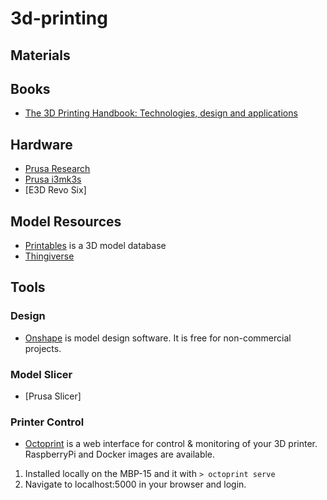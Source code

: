 # 3d-printing

## Materials

## Books
- [The 3D Printing Handbook: Technologies, design and applications](https://www.hubs.com/3d-printing-handbook/)

## Hardware
- [Prusa Research](https://www.prusa3d.com)
- [Prusa i3mk3s](https://www.prusa3d.com/product/original-prusa-i3-mk3s-kit-3/)
- [E3D Revo Six]

## Model Resources
- [Printables](https://www.printables.com/) is a 3D model database
- [Thingiverse](https://www.thingiverse.com/)

## Tools

### Design
- [Onshape](https://www.onshape.com/en/) is model design software. It is free for non-commercial projects.

### Model Slicer
- [Prusa Slicer]

### Printer Control
- [Octoprint](https://octoprint.org/download/) is a web interface for control & monitoring of your 3D printer.
RaspberryPi and Docker images are available.

1. Installed locally on the MBP-15 and it with
`> octoprint serve`
1. Navigate to localhost:5000 in your browser and login.

